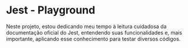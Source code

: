 # Jest - Playground

Neste projeto, estou dedicando meu tempo à leitura cuidadosa da documentação oficial do Jest, entendendo suas funcionalidades e, mais importante, aplicando esse conhecimento para testar diversos códigos.